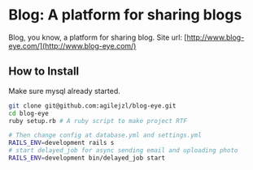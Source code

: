 Blog: A platform for sharing blogs
=======



Blog, you know, a platform for sharing blog.
Site url: [http://www.blog-eye.com/](http://www.blog-eye.com/)

## How to Install

Make sure mysql already started.
```bash
git clone git@github.com:agilejzl/blog-eye.git
cd blog-eye
ruby setup.rb # A ruby script to make project RTF

# Then change config at database.yml and settings.yml
RAILS_ENV=development rails s
# start delayed_job for async sending email and uploading photo
RAILS_ENV=development bin/delayed_job start
```
